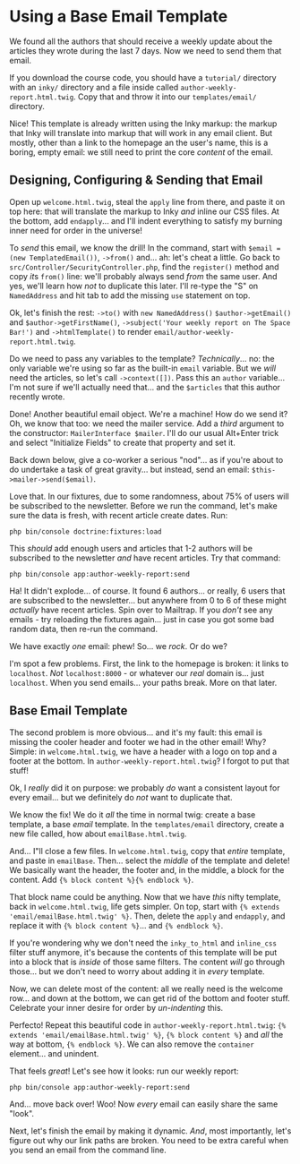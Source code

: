 # Using a Base Email Template

We found all the authors that should receive a weekly update about the articles
they wrote during the last 7 days. Now we need to send them that email.

If you download the course code, you should have a `tutorial/` directory with an
`inky/` directory and a file inside called `author-weekly-report.html.twig`. Copy
that and throw it into our `templates/email/` directory.

Nice! This template is already written using the Inky markup: the markup that Inky
will translate into markup that will work in any email client. But mostly, other
than a link to the homepage an the user's name, this is a boring, empty email:
we still need to print the core *content* of the email.

## Designing, Configuring & Sending that Email

Open up `welcome.html.twig`, steal the `apply` line from there, and paste it on
top here: that will translate the markup to Inky *and* inline our CSS files. At
the bottom, add `endapply`... and I'll indent everything to satisfy my burning
inner need for order in the universe!

To *send* this email, we know the drill! In the command, start with
`$email = (new TemplatedEmail())`, `->from()` and... ah: let's cheat a little.
Go back to `src/Controller/SecurityController.php`, find the `register()` method
and copy *it*s `from()` line: we'll probably always send *from* the same user.
And yes, we'll learn how *not* to duplicate this later. I'll re-type the
"S" on `NamedAddress` and hit tab to add the missing `use` statement on top.

Ok, let's finish the rest: `->to()` with `new NamedAddress()`
`$author->getEmail()` and `$author->getFirstName()`,
`->subject('Your weekly report on The Space Bar!')` and
`->htmlTemplate()` to render `email/author-weekly-report.html.twig`.

Do we need to pass any variables to the template? *Technically*... no: the only
variable we're using so far as the built-in `email` variable. But we *will* need
the articles, so let's call `->context([])`. Pass this an `author` variable...
I'm not sure if we'll actually need that... and the `$articles` that this author
recently wrote.

Done! Another beautiful email object. We're a machine! How do we send it? Oh,
we know that too: we need the mailer service. Add a *third* argument to the
constructor: `MailerInterface $mailer`. I'll do our usual Alt+Enter trick and
select "Initialize Fields" to create that property and set it.

Back down below, give a co-worker a serious "nod"... as if you're about to do
undertake a task of great gravity... but instead, send an email:
`$this->mailer->send($email)`.

Love that. In our fixtures, due to some randomness, about 75% of users will
be subscribed to the newsletter. Before we run the command, let's make sure
the data is fresh, with recent article create dates. Run:

```terminal
php bin/console doctrine:fixtures:load
```

This *should* add enough users and articles that 1-2 authors will be subscribed
to the newsletter *and* have recent articles. Try that command:

```terminal-silent
php bin/console app:author-weekly-report:send
```

Ha! It didn't explode... of course. It found 6 authors... or really, 6 users that
are subscribed to the newsletter... but anywhere from 0 to 6 of these might
*actually* have recent articles. Spin over to Mailtrap. If you *don't* see any
emails - try reloading the fixtures again... just in case you got some bad random
data, then re-run the command.

We have exactly *one* email: phew! So... we *rock*. Or do we?

I'm spot a few problems. First, the link to the homepage is broken: it links to
`localhost`. *Not* `localhost:8000` - or whatever our *real* domain is... just
`localhost`. When you send emails... your paths break. More on that later.

## Base Email Template

The second problem is more obvious... and it's my fault: this email is missing
the cooler header and footer we had in the other email! Why? Simple: in
`welcome.html.twig`, we have a header with a logo on top and a footer at the bottom.
In `author-weekly-report.html.twig`? I forgot to put that stuff!

Ok, I *really* did it on purpose: we probably *do* want a consistent layout for
every email... but we definitely do *not* want to duplicate that.

We know the fix! We do it *all* the time in normal twig: create a base template,
a base *email* template. In the `templates/email` directory, create a new file
called, how about `emailBase.html.twig`.

And... I"ll close a few files. In `welcome.html.twig`, copy that *entire* template,
and paste in `emailBase`. Then... select the *middle* of the template and delete!
We basically want the header, the footer and, in the middle, a block for the
content. Add `{% block content %}{% endblock %}`.

That block name could be anything. Now that we have *this* nifty template, back
in `welcome.html.twig`, life gets simpler. On top, start with
`{% extends 'email/emailBase.html.twig' %}`. Then, delete the `apply` and `endapply`,
and replace it with `{% block content %}`... and `{% endblock %}`.

If you're wondering why we don't need the `inky_to_html` and `inline_css` filter
stuff anymore, it's because the contents of this template will be put into a block
that is *inside* of those same filters. The content *will* go through those...
but we don't need to worry about adding it in *every* template.

Now, we can delete most of the content: all we really need is the welcome row...
and down at the bottom, we can get rid of the bottom and footer stuff. Celebrate
your inner desire for order by *un-indenting* this.

Perfecto! Repeat this beautiful code in `author-weekly-report.html.twig`:
`{% extends 'email/emailBase.html.twig' %}`, `{% block content %}` and *all* the
way at bottom, `{% endblock %}`. We can also remove the `container` element...
and unindent.

That feels *great*! Let's see how it looks: run our weekly report:

```terminal-silent
php bin/console app:author-weekly-report:send
```

And... move back over! Woo! Now *every* email can easily share the same "look".

Next, let's finish the email by making it dynamic. *And*, most importantly, let's
figure out why our link paths are broken. You need to be extra careful when you
send an email from the command line.
